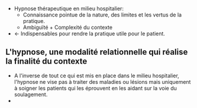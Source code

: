 
- Hypnose thérapeutique en milieu hospitalier:
	- Connaissance pointue de la nature, des limites et les vertus de la pratique. 
	- Ambiguïté + Complexité du contexte
- <- Indispensables pour rendre la pratique utile pour le patient. 

## L'hypnose, une modalité relationnelle qui réalise la finalité du contexte 

- A l'inverse de tout ce qui est mis en place dans le milieu hospitalier, l'hypnose ne vise pas à traiter des maladies ou lésions mais uniquement à soigner les patients qui les éprouvent en les aidant sur la voie du soulagement. 
- 